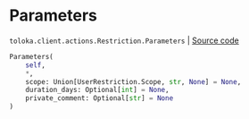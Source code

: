 # Parameters
`toloka.client.actions.Restriction.Parameters` | [Source code](https://github.com/Toloka/toloka-kit/blob/v1.2.0/src/client/actions.py#L52)

```python
Parameters(
    self,
    *,
    scope: Union[UserRestriction.Scope, str, None] = None,
    duration_days: Optional[int] = None,
    private_comment: Optional[str] = None
)
```

